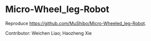 # Micro-Wheel_leg-Robot
Reproduce https://github.com/MuShibo/Micro-Wheeled_leg-Robot. 

Contributor: Weichen Liao; Haozheng Xie
